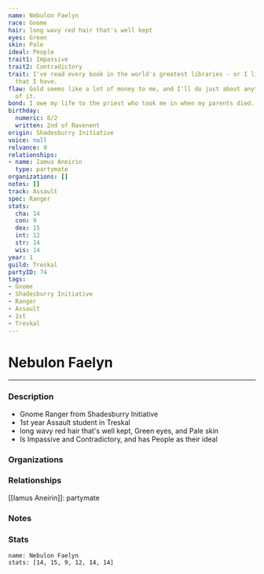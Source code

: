 ```yaml
---
name: Nebulon Faelyn
race: Gnome
hair: long wavy red hair that's well kept
eyes: Green
skin: Pale
ideal: People
trait1: Impassive
trait2: Contradictory
trait: I've read every book in the world's greatest libraries - or I like to boast
  that I have.
flaw: Gold seems like a lot of money to me, and I'll do just about anything for more
  of it.
bond: I owe my life to the priest who took me in when my parents died.
birthday:
  numeric: 8/2
  written: 2nd of Ravenent
origin: Shadesburry Initiative
voice: null
relvance: 0
relationships:
- name: Iamus Aneirin
  type: partymate
organizations: []
notes: []
track: Assault
spec: Ranger
stats:
  cha: 14
  con: 9
  dex: 15
  int: 12
  str: 14
  wis: 14
year: 1
guild: Treskal
partyID: 74
tags:
- Gnome
- Shadesburry Initiative
- Ranger
- Assault
- 1st
- Treskal
---
```

# Nebulon Faelyn
---
### Description
- Gnome Ranger from Shadesburry Initiative
- 1st year Assault student in Treskal
- long wavy red hair that's well kept, Green eyes, and Pale skin
- Is Impassive and Contradictory, and has People as their ideal

### Organizations

### Relationships
[[Iamus Aneirin]]: partymate

### Notes

### Stats
```statblock
name: Nebulon Faelyn
stats: [14, 15, 9, 12, 14, 14]
```